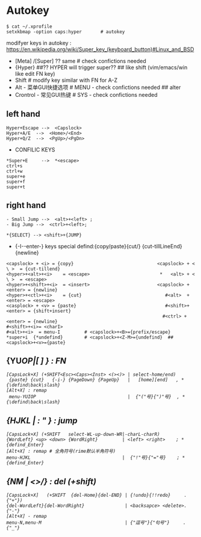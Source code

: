 # Autokey
```
$ cat ~/.xprofile
setxkbmap -option caps:hyper       # autokey
```
modifyer keys in autokey : https://en.wikipedia.org/wiki/Super_key_(keyboard_button)#Linux_and_BSD
- [Meta] /[Super]  ?? same    # check confictions needed
- {Hyper}                                   ##?? HYPER will trigger super??                     ## like shift (vim/emacs/win like edit FN key)
- Shift                                      # modify key similar with FN for A-Z           
- Alt        - 菜单GUI快捷选项  #  MENU - check confictions needed              ## alter
- Crontrol   - 常见GUI热键  #  SYS  - check confictions needed


## left hand
```
Hyper+Escape -->  <Capslock>
Hyper+A/E  -->  <Home>/<End>
Hyper+Q/Z  -->  <PgUp>/<PgDn>
```
- CONFILIC KEYS
```
*Super+E     -->  *<escape>
ctrl+s
ctrl+w
super+e
super+f
super+t
```
## right hand
```
- Small Jump -->  <alt>+<left> ; 
- Big Jump -->  <ctrl>+<left>;

*{SELECT} --> <shift>+{JUMP}
```

 - {-I-\-enter-} keys special defind:{copy/paste}{cut/<insert>} <escape> {cut-tillLineEnd} {newline}
 ```
<capslock> + <i> = {copy}                               <capslock> + < \ >  = {cut-tillend}
<hyper>+<alt>+<i>    = <escape>                          *   <alt> + < \ >  = <escape>
<hyper>+<shift>+<i>  = <insert>                         <capslock> + <enter> = {newline}
<hyper>+<ctl>+<i>    = {cut}                               #<alt>  + <enter> = <escape>
<casplock> + <v> = {paste}                                 #<shift>+ <enter> = {shift+insert}
                                                           #<ctrl> + <enter> = {newline}
#<shift>+<i>= <charI>
#<alt>+<i>  = menu-I         # <capslock>+<B>={prefix/escape}
*super+i  {*undefind}        # <capslock>+<Z-M>={undefind}  ## <capslock>+<v>={paste}

```

{YU<i>OP|[ ] \}  :  FN
--------------------------------
```
[CapsLock+X] (+SHIFT<Esc><Caps><Inst> <(><)> | select-home/end)
 {paste} {cut}   {-i-} {PageDown} {PageUp}   |   [home][end]   , *{\defind\back\slash}
[Alt+X] : remap 
 menu-YUIOP                                  |  {"("号}{")"号}  , *{\defind\back\slash}
 ```

 {HJKL | : " <Enter>} : jump
---------------------------------
```
[CapsLock+X] (+SHIFT   select-WL-up-down-WR|-charL-charR)
{WordLeft} <up> <down> {WordRight}         | <left> <right>    ; *{defind_Enter}
[Alt+X] : remap # 全角符号(rime默认半角符号)
menu-HJKL                                  |  {"!"号}{"="号}    ; *{defind_Enter}
```

{NM | <>/} : del (+shift)
--------------------------------
``` 
[CapsLock+X]   (+SHIFT  {del-Home}{del-END} | {!undo}{!!redo}     .  {"+"})
{del-WordLeft}{del-WordRight}               | <backsapce> <delete>.  {"-"}
[Alt+X] - remap
menu-N,menu-M                               | {"逗号"}{"句号"}     .  {"_"}
```
